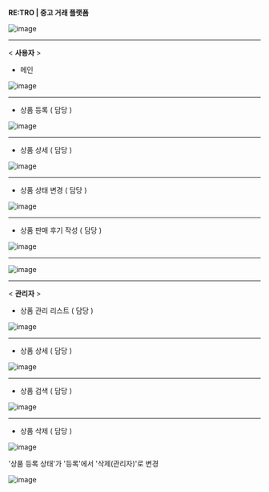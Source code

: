 **RE:TRO |  중고 거래 플랫폼**

![image](https://github.com/In0code/retro/assets/137425054/54004532-aa52-4587-bd07-547e21e149ee)



------------------------------------------------------------


< **사용자** >


- 메인

![image](https://github.com/In0code/retro/assets/137425054/263269b9-b038-43b7-9453-6f3d95732104)


-------------------------------------------------------------------------------------------------


- 상품 등록 ( 담당 )

![image](https://github.com/In0code/retro/assets/137425054/d9924705-19af-4aa8-8e68-2a81b57c0744)


----------------------------------------------------


- 상품 상세 ( 담당 )

![image](https://github.com/In0code/retro/assets/137425054/ffd2ea3b-9b85-49b2-908e-e733e49d336d)


----------------------------------------------------


- 상품 상태 변경 ( 담당 )

![image](https://github.com/In0code/retro/assets/137425054/d0011f23-1024-4873-90e2-20586aea9dbc)



----------------------------------------------------


- 상품 판매 후기 작성 ( 담당 )

![image](https://github.com/In0code/retro/assets/137425054/42159e62-c519-422f-911e-f776a5fd8316)


-----

![image](https://github.com/In0code/retro/assets/137425054/984b5bb7-d865-46c8-8e08-4c73fa18c440)


----------------------------------------------------


< **관리자** >

- 상품 관리 리스트 ( 담당 )

![image](https://github.com/In0code/retro/assets/137425054/556aa0f3-2cd2-4f0b-83d5-b77d6862eebf)



----------------------------------------------------


- 상품 상세 ( 담당 )

![image](https://github.com/In0code/retro/assets/137425054/aac9b8f7-cc7a-413a-a233-ae78cf68f01a)


----------------------------------------------------


- 상품 검색 ( 담당 )

![image](https://github.com/In0code/retro/assets/137425054/d1cf83a1-ac40-487b-b01f-7415bdbfde72)


----------------------------------------------------


- 상품 삭제 ( 담당 )

![image](https://github.com/In0code/retro/assets/137425054/e476a6d2-834d-435e-977a-4a5a9924d259)

'상품 등록 상태'가 '등록'에서 '삭제(관리자)'로 변경

![image](https://github.com/In0code/retro/assets/137425054/cbc2275e-9d31-4b28-9ae8-b1f187892b73)
